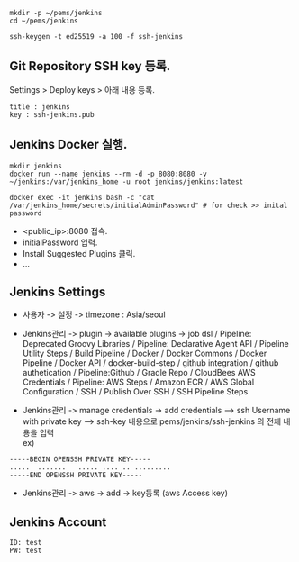 

```
mkdir -p ~/pems/jenkins
cd ~/pems/jenkins

ssh-keygen -t ed25519 -a 100 -f ssh-jenkins

```


## Git Repository SSH key 등록. 

Settings > Deploy keys > 아래 내용 등록. 

```
title : jenkins
key : ssh-jenkins.pub
```

## Jenkins Docker 실행. 

```
mkdir jenkins
docker run --name jenkins --rm -d -p 8080:8080 -v ~/jenkins:/var/jenkins_home -u root jenkins/jenkins:latest

docker exec -it jenkins bash -c "cat /var/jenkins_home/secrets/initialAdminPassword" # for check >> inital password
```

- <public_ip>:8080 접속. 
- initialPassword 입력. 
- Install Suggested Plugins 클릭. 
- ...

## Jenkins Settings

- 사용자 -> 설정 -> timezone : Asia/seoul
- Jenkins관리 -> plugin -> available plugins -> job dsl / Pipeline: Deprecated Groovy Libraries / Pipeline: Declarative Agent API / Pipeline Utility Steps / Build Pipeline / Docker / Docker Commons / Docker Pipeline / Docker API / docker-build-step / github integration / github authetication / Pipeline:Github / Gradle Repo / CloudBees AWS Credentials / Pipeline: AWS Steps / Amazon ECR / AWS Global Configuration / SSH / Publish Over SSH / SSH Pipeline Steps

- Jenkins관리 -> manage credentials -> add credentials --> ssh Username with private key -->  ssh-key 내용으로 pems/jenkins/ssh-jenkins 의 전체 내용을 입력  
ex) 
```
-----BEGIN OPENSSH PRIVATE KEY-----  
.....  .......   ..... .... .. .........  
-----END OPENSSH PRIVATE KEY-----
```

- Jenkins관리 -> aws -> add -> key등록 (aws Access key)

## Jenkins Account

```
ID: test
PW: test
```

